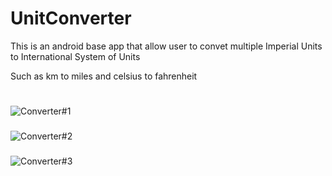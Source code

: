 # UnitConverter

This is an android base app that allow user to convet multiple Imperial Units to International System of Units

Such as km to miles and celsius to fahrenheit

#
![Converter#1](http://images/Converter#1.PNG)
###
![Converter#2](/images/Converter#2.PNG)
###
![Converter#3](/images/Converter#3.PNG)
